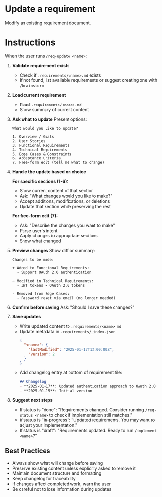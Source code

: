 # Update a requirement

Modify an existing requirement document.

# Instructions

When the user runs `/req-update <name>`:

1. **Validate requirement exists**
   - Check if `.requirements/<name>.md` exists
   - If not found, list available requirements or suggest creating one with `/brainstorm`

2. **Load current requirement**
   - Read `.requirements/<name>.md`
   - Show summary of current content

3. **Ask what to update**
   Present options:
   ```
   What would you like to update?

   1. Overview / Goals
   2. User Stories
   3. Functional Requirements
   4. Technical Requirements
   5. Edge Cases & Constraints
   6. Acceptance Criteria
   7. Free-form edit (tell me what to change)
   ```

4. **Handle the update based on choice**

   **For specific sections (1-6):**
   - Show current content of that section
   - Ask: "What changes would you like to make?"
   - Accept additions, modifications, or deletions
   - Update that section while preserving the rest

   **For free-form edit (7):**
   - Ask: "Describe the changes you want to make"
   - Parse user's intent
   - Apply changes to appropriate sections
   - Show what changed

5. **Preview changes**
   Show diff or summary:
   ```
   Changes to be made:

   + Added to Functional Requirements:
     - Support OAuth 2.0 authentication

   ~ Modified in Technical Requirements:
     - JWT tokens → OAuth 2.0 tokens

   - Removed from Edge Cases:
     - Password reset via email (no longer needed)
   ```

6. **Confirm before saving**
   Ask: "Should I save these changes?"

7. **Save updates**
   - Write updated content to `.requirements/<name>.md`
   - Update metadata in `.requirements/_index.json`:
     ```json
     {
       "<name>": {
         "lastModified": "2025-01-17T12:00:00Z",
         "version": 2
       }
     }
     ```
   - Add changelog entry at bottom of requirement file:
     ```markdown
     ## Changelog
     - **2025-01-17**: Updated authentication approach to OAuth 2.0
     - **2025-01-15**: Initial version
     ```

8. **Suggest next steps**
   - If status is "done": "Requirements changed. Consider running `/req-status <name>` to check if implementation still matches."
   - If status is "in-progress": "Updated requirements. You may want to adjust your implementation."
   - If status is "draft": "Requirements updated. Ready to run `/implement <name>`?"

## Best Practices

- Always show what will change before saving
- Preserve existing content unless explicitly asked to remove it
- Maintain document structure and formatting
- Keep changelog for traceability
- If changes affect completed work, warn the user
- Be careful not to lose information during updates
